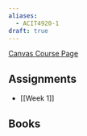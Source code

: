 ```yaml
---
aliases:
  - ACIT4920-1
draft: true
---
```

[Canvas Course Page](https://oslomet.instructure.com/courses/29102)

## Assignments
-  [[Week 1]]

## Books
